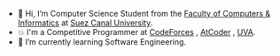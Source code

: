 - 👋 Hi, I’m Computer Science Student 
  from the [ Faculty of Computers & Informatics](https://suez.edu.eg/ar/%d9%83%d9%84%d9%8a%d8%a9-%d8%a7%d9%84%d8%ad%d8%a7%d8%b3%d8%a8%d8%a7%d8%aa-%d9%88%d8%a7%d9%84%d9%85%d8%b9%d9%84%d9%88%d9%85%d8%a7%d8%aa/) 
  at [Suez Canal University](https://suez.edu.eg/ar/).
- 💥 I'm a Competitive Programmer at 
[CodeForces](https://codeforces.com/profile/Islam_Imad) ,
[AtCoder](https://atcoder.jp/users/Islam_Imad) , 
[UVA](https://onlinejudge.org/index.php?option=com_onlinejudge&Itemid=15).
- 🌱 I’m currently learning Software Engineering.
